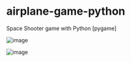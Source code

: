 # airplane-game-python
Space Shooter game with Python [pygame]

![image](https://user-images.githubusercontent.com/86515719/170814586-94185231-f48a-46f6-b91e-5da35c13483a.png)


![image](https://user-images.githubusercontent.com/86515719/170814604-ffde2ae6-faba-4ea9-ad5c-535760cf2bb6.png)

